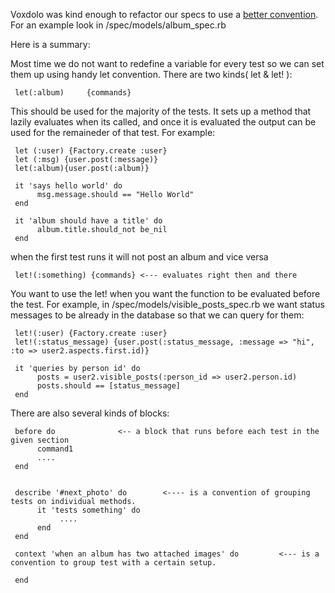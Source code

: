 Voxdolo was kind enough to refactor our specs to use a [better convention](http://github.com/diaspora/diaspora/commit/81d753e7737d31524adc8984482af87d6dcb9613).
For an example look in /spec/models/album_spec.rb

Here is a summary:

Most time we do not want to redefine a variable for every test so we can set them up using handy let convention. There are two kinds( let & let! ):

     let(:album)     {commands} 

This should be used for the majority of the tests. It sets up a method that lazily evaluates when its called, and once it is evaluated the output can be used for the remaineder of that test. For example:

     let (:user) {Factory.create :user}
     let (:msg) {user.post(:message)}
     let(:album){user.post(:album)}

     it 'says hello world' do 
          msg.message.should == "Hello World"
     end

     it 'album should have a title' do
          album.title.should_not be_nil
     end

when the first test runs it will not post an album
and vice versa

     let!(:something) {commands} <--- evaluates right then and there

You want to use the let! when you want the function to be evaluated before the test. For example, in /spec/models/visible_posts_spec.rb we want status messages to be already in the database so that we can query for them:

     let!(:user) {Factory.create :user}
     let!(:status_message) {user.post(:status_message, :message => "hi", :to => user2.aspects.first.id)}

     it 'queries by person id' do
          posts = user2.visible_posts(:person_id => user2.person.id)
          posts.should == [status_message]
     end



There are also several kinds of blocks:

     before do              <-- a block that runs before each test in the given section
          command1
          ....
     end


     describe '#next_photo' do        <---- is a convention of grouping tests on individual methods.
          it 'tests something' do
               ....
          end
     end

     context 'when an album has two attached images' do         <--- is a convention to group test with a certain setup.
     
     end